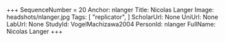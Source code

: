 +++
SequenceNumber =  20
Anchor: nlanger
Title: Nicolas Langer
Image: headshots/nlanger.jpg
Tags: [ "replicator", ]
ScholarUrl: None
UniUrl: None
LabUrl: None
StudyId: VogelMachizawa2004
PersonId: nlanger
FullName: Nicolas Langer
+++